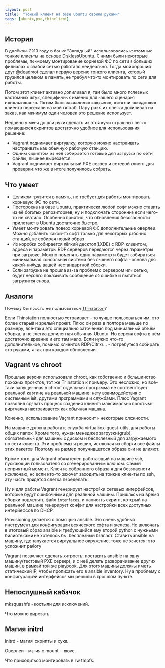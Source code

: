 ```yaml
---
layout: post
title:  "Тонкий клиент на базе Ubuntu своими руками"
tags: [ubuntu,pxe,thinclient]
---
```


## История

В далёком 2013 году в банке "Западный" использовались кастомные тонкие клиенты на основе [DisklessUbuntu](https://help.ubuntu.com/community/DisklessUbuntuHowto). С ними были некоторые проблемы, по-моему монтирование корневой ФС по сети в больших филиалах с слабой сетью работало неидеально. Тогда мой хороший друг [@deadroot](https://habrahabr.ru/users/deadroot/) сделал первую версию тонкого клиента, который грузился целиком в память, не требуя что-то монтировать по сети для  работы.

Потом этот клиент активно допиливал я, там было много полезных кастомных штук, специфичных именно для нашего сценария использования. Потом банк ~~развалился~~ закрылся, остатки исходников клиента переехали на мой гитхаб. Пару раз я их слегка допиливал на заказ, как минимум один человек это решение использует.

Недавно у меня дошли руки сделать из этой кучи страшных легко ломающихся скриптов достаточно удобное для использования решение:
* Vagrant поднимает виртуалку, которую можно настраивать настраивать как обычную рабочую станцию.
* Одним скриптом из неё собирается готовые для загрузки по сети файлы, лишнее вырезается.
* Vagrant поднимает виртуальный PXE сервер и сетевой клиент для проверки, что же в итоге получилось собрать.

## Что умеет

* Целиком грузится в память, не требует для работы монтировать корневую ФС по сети.
* Постороена на базе Ubuntu, практически любой софт можно ставить из её богатых репозиториев, ну и подключать сторонние если чего-то не хватило. Особенно приятно, что обновления безопасности прилетают в Ubuntu достаточно быстро.
* Умеет монтировать поверх корневой ФС дополнительные оверлеи. Можно добавить какой-то софт только для некоторых рабочих станций, не собирая новый образ
* Из коробки собирается лёгкий десктоп(LXDE) с RDP-клиентом, адреса и параметры RDP серверов передаются через параметры при загрузке. Можно поменять один параметр и будет собираться минимальная консольная система без лишнего софта - основа для какой-нибудь вашей нестандартной сборки.
* Если загрузка не прошла из-за проблем с сервером или сетью, будет недолго показывать сообщение об ошибке и пытаться загрузится снова.

## Аналоги

Почему бы просто не пользоваться [Thinstation](http://www.thinstation.org/)?

Если Thinstation полностью устраивает - то лучше пользоваться им, это более старый и зрелый проект. Плюс он раза в полтора меньше по размеру, всё-таки это специально заточенная под миниальный объём сборка, а не слегка допиленная обычная Ubuntu. Но версии софта в нём достаточно древние и его там мало. Если нужно что-то дополнительное, помимо клиентов RDP/Citrix/... - потребутеся собирать это руками, и так при каждом обновлении.

## Vagrant vs chroot

Прошлые версии использовали chroot, как собственно и большинство похожих проектов, тот же Thinstation к примеру. Это несложно, но всё-таки запущеннная в chroot отдельная программа не соответствует реальной картине на реальной машине: нету взаимодействия с системным init, другими программами и службами. Плюс Vagrant позволил сделать процесс создения клиента максимально простым: виртуалка настраивается как обычная машина.

Конечно, использование Vagrant приносит и некоторые сложности.

На машине должна работать служба virtualbox-guest-utils, для работы общих папок. Кроме того, нужен менеджер загрузки(grub), обязательный для машины с диском и бесполезный для загружаемого по сети клиента. Эти проблемы я решил, исключая из сборки все файлы этих пакетов. Поэтому на размер получившегося образа они не влияют.

Кроме того, для Vagrant обязателен работающий на машине ssh, пускающий пользователя со сгенерированным ключом. Самый неприятный момент. Ключ из собранного образа я для безопасноти исключаю, но если кто-то захочет заходить на тонкие клиенты по ssh, эту часть придётся слегка переделать.

Ну и для работы Vagrant генерирует настройки сетевых интерфейсов, которые будут ошибочными для реальной машины. Пришлось на время сборки подменять файл `interfaces`, и написать скрипт, который на реальной машине генерирует конфиг для настройки всех доступных интерйефсов по DHCP.

Provisioning делается с помощью ansible. Это очень удобный инструмент для конфигурации всяческого софта и железа. Но включать в итоговый образ ansible и требующийся ему второй python с нужными билиотеками не хотелось бы: бесплезный балласт. Ставить ansible на машину, где запукается виртуальное окружение, тоже не хочется: это усложнит работу

Vagrant позволяет сделать хитрость: поставить ansible на одну машину(тестовый PXE сервер), и с неё делать разворачивание других машин, в рамкай той же playbook. Для этого машины должны иметь статический IP, чтобы прописать его в ansible inventory. Ну а проблему с конфигурацией интерфейсов мы решили в прошлом пункте.

## Непослушный кабачок

mksquashfs - костыли для исключений.

Что можно вырезать.

## Магия initrd

initrd - магия, скрипты и хуки.

Оверлеи - магия с mount --move.

Что приходиться монтировать в rw tmpfs.

